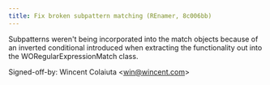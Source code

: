 ```yaml
---
title: Fix broken subpattern matching (REnamer, 8c006bb)
---
```


Subpatterns weren't being incorporated into the match objects because of an inverted conditional introduced when extracting the functionality out into the WORegularExpressionMatch class.

Signed-off-by: Wincent Colaiuta &lt;win@wincent.com&gt;
